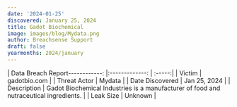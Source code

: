 ```yaml
---
date: '2024-01-25'
discovered: January 25, 2024
title: Gadot Biochemical
image: images/blog/Mydata.png
author: Breachsense Support
draft: false
yearmonths: 2024/january
---
```


| Data Breach Report------------:     |:-------------:    | :-----:|
| Victim      | gadotbio.com      | 
| Threat Actor      | Mydata      | 
| Date Discovered      | Jan 25, 2024      | 
| Description      | Gadot Biochemical Industries is a manufacturer of food and nutraceutical ingredients.      | 
| Leak Size      | Unknown      | 

